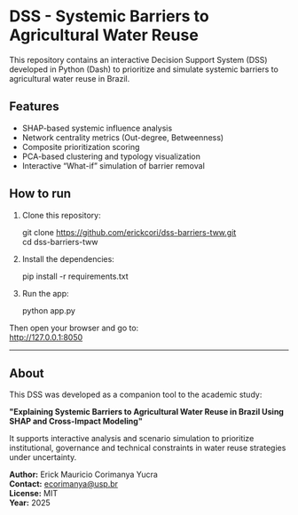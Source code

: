 # DSS - Systemic Barriers to Agricultural Water Reuse

This repository contains an interactive Decision Support System (DSS) developed in Python (Dash) to prioritize and simulate systemic barriers to agricultural water reuse in Brazil.

## Features

- SHAP-based systemic influence analysis  
- Network centrality metrics (Out-degree, Betweenness)  
- Composite prioritization scoring  
- PCA-based clustering and typology visualization  
- Interactive “What-if” simulation of barrier removal

## How to run

1. Clone this repository:

   git clone https://github.com/erickcori/dss-barriers-tww.git  
   cd dss-barriers-tww

2. Install the dependencies:

   pip install -r requirements.txt

3. Run the app:

   python app.py

Then open your browser and go to:  
http://127.0.0.1:8050

---

## About

This DSS was developed as a companion tool to the academic study:

**"Explaining Systemic Barriers to Agricultural Water Reuse in Brazil Using SHAP and Cross-Impact Modeling"**

It supports interactive analysis and scenario simulation to prioritize institutional, governance and technical constraints in water reuse strategies under uncertainty.

**Author:** Erick Mauricio Corimanya Yucra  
**Contact:** ecorimanya@usp.br  
**License:** MIT  
**Year:** 2025
